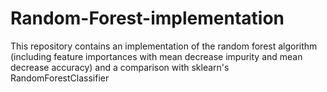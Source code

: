 # Random-Forest-implementation

This repository contains an implementation of the random forest algorithm (including feature importances with mean decrease impurity and mean decrease accuracy) and a comparison with sklearn's RandomForestClassifier
